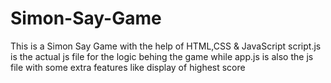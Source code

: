 # Simon-Say-Game
This is a Simon Say Game with the help of HTML,CSS & JavaScript
script.js is the actual js file for the logic behing the game
while app.js is also the js file with some extra features like display of highest score
